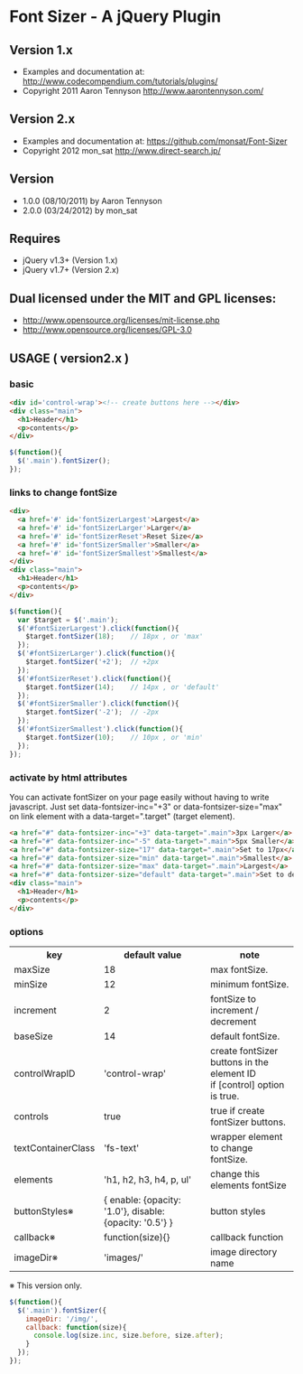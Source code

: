 # Font Sizer - A jQuery Plugin

## Version 1.x

- Examples and documentation at: <http://www.codecompendium.com/tutorials/plugins/>
- Copyright 2011 Aaron Tennyson <http://www.aarontennyson.com/>

## Version 2.x

- Examples and documentation at: <https://github.com/monsat/Font-Sizer>
- Copyright 2012 mon_sat <http://www.direct-search.jp/>

## Version

- 1.0.0 (08/10/2011) by Aaron Tennyson
- 2.0.0 (03/24/2012) by mon_sat

## Requires

- jQuery v1.3+ (Version 1.x)
- jQuery v1.7+ (Version 2.x)

## Dual licensed under the MIT and GPL licenses:

- http://www.opensource.org/licenses/mit-license.php
- http://www.opensource.org/licenses/GPL-3.0

## USAGE ( version2.x )

### basic

```html
<div id='control-wrap'><!-- create buttons here --></div>
<div class="main">
  <h1>Header</h1>
  <p>contents</p>
</div>
```
```js
$(function(){
  $('.main').fontSizer();
});
```

### links to change fontSize

```html
<div>
  <a href='#' id='fontSizerLargest'>Largest</a>
  <a href='#' id='fontSizerLarger'>Larger</a>
  <a href='#' id='fontSizerReset'>Reset Size</a>
  <a href='#' id='fontSizerSmaller'>Smaller</a>
  <a href='#' id='fontSizerSmallest'>Smallest</a>
</div>
<div class="main">
  <h1>Header</h1>
  <p>contents</p>
</div>
```
```js
$(function(){
  var $target = $('.main');
  $('#fontSizerLargest').click(function(){
    $target.fontSizer(18);    // 18px , or 'max'
  });
  $('#fontSizerLarger').click(function(){
    $target.fontSizer('+2');  // +2px
  });
  $('#fontSizerReset').click(function(){
    $target.fontSizer(14);    // 14px , or 'default'
  });
  $('#fontSizerSmaller').click(function(){
    $target.fontSizer('-2');  // -2px
  });
  $('#fontSizerSmallest').click(function(){
    $target.fontSizer(10);    // 10px , or 'min'
  });
});
```

### activate by html attributes

You can activate fontSizer on your page easily without having to write javascript.
Just set data-fontsizer-inc="+3" or data-fontsizer-size="max" on link element with a data-target=".target" (target element).

```html
<a href="#" data-fontsizer-inc="+3" data-target=".main">3px Larger</a>
<a href="#" data-fontsizer-inc="-5" data-target=".main">5px Smaller</a>
<a href="#" data-fontsizer-size="17" data-target=".main">Set to 17px</a>
<a href="#" data-fontsizer-size="min" data-target=".main">Smallest</a>
<a href="#" data-fontsizer-size="max" data-target=".main">Largest</a>
<a href="#" data-fontsizer-size="default" data-target=".main">Set to default fontSize</a>
<div class="main">
  <h1>Header</h1>
  <p>contents</p>
</div>
```

### options

<table>
  <tr>
    <th>key</th>
    <th>default value</th>
    <th>note</th>
  </tr>
  <tr>
    <td>maxSize</td>
    <td>18</td>
    <td>max fontSize.</td>
  </tr>
  <tr>
    <td>minSize</td>
    <td>12</td>
    <td>minimum fontSize.</td>
  </tr>
  <tr>
    <td>increment</td>
    <td>2</td>
    <td>fontSize to increment / decrement</td>
  </tr>
  <tr>
    <td>baseSize</td>
    <td>14</td>
    <td>default fontSize.</td>
  </tr>
  <tr>
    <td>controlWrapID</td>
    <td>'control-wrap'</td>
    <td>create fontSizer buttons in the element ID <br> if [control] option is true.</td>
  </tr>
  <tr>
    <td>controls</td>
    <td>true</td>
    <td>true if create fontSizer buttons.</td>
  </tr>
  <tr>
    <td>textContainerClass</td>
    <td>'fs-text'</td>
    <td>wrapper element to change fontSize.</td>
  </tr>
  <tr>
    <td>elements</td>
    <td>'h1, h2, h3, h4, p, ul'</td>
    <td>change this elements fontSize</td>
  </tr>
  <tr>
    <td>buttonStyles※</td>
    <td>
      {
        enable: {opacity: '1.0'},
        disable: {opacity: '0.5'}
      }
    </td>
    <td>button styles</td>
  </tr>
  <tr>
    <td>callback※</td>
    <td>function(size){}</td>
    <td>callback function</td>
  </tr>
  <tr>
    <td>imageDir※</td>
    <td>'images/'</td>
    <td>image directory name</td>
  </tr>
</table>

※ This version only.

```js
$(function(){
  $('.main').fontSizer({
    imageDir: '/img/',
    callback: function(size){
      console.log(size.inc, size.before, size.after);
    }
  });
});
```
